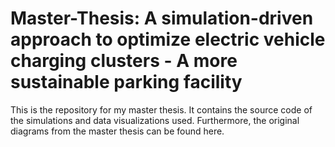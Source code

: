 # Master-Thesis: A simulation-driven approach to optimize electric vehicle charging clusters - A more sustainable parking facility


This is the repository for my master thesis. It contains the source code of the simulations and data visualizations used. 
Furthermore, the original diagrams from the master thesis can be found here. 
